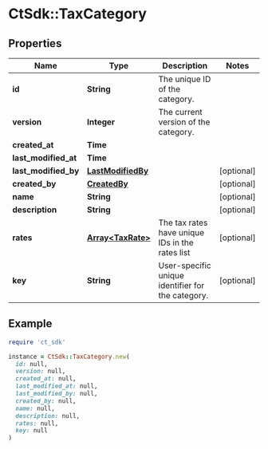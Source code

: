 # CtSdk::TaxCategory

## Properties

| Name | Type | Description | Notes |
| ---- | ---- | ----------- | ----- |
| **id** | **String** | The unique ID of the category. |  |
| **version** | **Integer** | The current version of the category. |  |
| **created_at** | **Time** |  |  |
| **last_modified_at** | **Time** |  |  |
| **last_modified_by** | [**LastModifiedBy**](LastModifiedBy.md) |  | [optional] |
| **created_by** | [**CreatedBy**](CreatedBy.md) |  | [optional] |
| **name** | **String** |  | [optional] |
| **description** | **String** |  | [optional] |
| **rates** | [**Array&lt;TaxRate&gt;**](TaxRate.md) | The tax rates have unique IDs in the rates list | [optional] |
| **key** | **String** | User-specific unique identifier for the category. | [optional] |

## Example

```ruby
require 'ct_sdk'

instance = CtSdk::TaxCategory.new(
  id: null,
  version: null,
  created_at: null,
  last_modified_at: null,
  last_modified_by: null,
  created_by: null,
  name: null,
  description: null,
  rates: null,
  key: null
)
```

